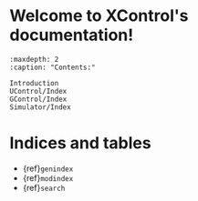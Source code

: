 [comment]: <> (XControl documentation master file, created by
   sphinx-quickstart on Fri Jun 16 21:32:06 2023.
   You can adapt this file completely to your liking, but it should at least
   contain the root `toctree` directive.)

# Welcome to XControl's documentation!

```{toctree}
:maxdepth: 2
:caption: "Contents:"

Introduction
UControl/Index
GControl/Index
Simulator/Index
```

# Indices and tables

* {ref}`genindex`
* {ref}`modindex`
* {ref}`search`

